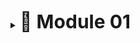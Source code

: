 <details>
  <summary><strong><span style="font-size: 30px;">📌 Module 01 </span></strong></summary>

  <details>
    <summary><strong><span style="font-size: 16px;">➡️ Reflection 1 (Click to Expand)</span></strong></summary>

  Through this process, there were multiple times I showcased proper coding standards. When creating new variables and functions, I was always warry to name them something that would make sense to me in the future. In addition to that, I try my best to create functions that best reflect their logic, seperating functions if needed but essentially making sure that they would serve one specific purpose. All the function names like findById or update. In addition to coding practices, during the stage when I was creating comments, at first I added comments that would help me learn better. As time went on, I not longer needed them so I cleaned them up with minimal comments and only include important comments like explanation of intent. In addition to comments, I made sure leave plenty of blank lines between code for readability. For this repository, I used feature branching as my workflow. One thing I would like to improve is maybe change the ProductData to a hash map for more efficient reasons. All in all, I think my code is satisfactory.

  </details>

  <details>
    <summary><strong><span style="font-size: 16px;">➡️ Reflection 2 (Click to Expand)</span></strong></summary>

Writing unit tests is an essential practice to ensure that individual components of a program function as expected. However, determining the right number of unit tests in a class depends on the complexity of the functionality being tested. A well-structured test suite should cover all possible scenarios, including edge cases, to ensure robustness. One way to measure the effectiveness of tests is through code coverage, which indicates the percentage of code that is executed during testing. While achieving 100% code coverage is beneficial, it does not necessarily guarantee the absence of bugs, as it does not account for logical errors, unexpected input handling, or integration issues. Therefore, while high code coverage is a useful metric, it should be complemented with thorough test case design and real-world scenario testing.

When expanding a test suite, code cleanliness becomes a crucial consideration. If a new functional test suite, such as verifying the number of items in the product list, is implemented with redundant setup procedures and instance variables, it may lead to code duplication and reduced maintainability. Writing similar test classes without reusing existing code can make future updates and debugging more challenging. To improve code quality, common functionalities should be extracted into reusable methods or base classes to follow the DRY (Don't Repeat Yourself) principle. Additionally, organizing tests logically and ensuring a clear separation of concerns enhances readability and maintainability, making the test suite more efficient and scalable. By focusing on these principles, we can create a well-structured test suite that is both comprehensive and easy to manage.
  </details>

</details>
